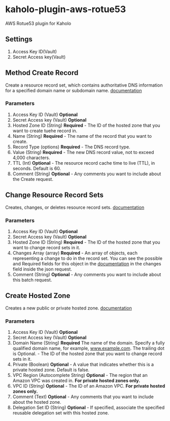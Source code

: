 # kaholo-plugin-aws-rotue53
AWS Rotue53 plugin for Kaholo

## Settings
1. Access Key ID(Vault)
2. Secret Access key(Vault)

## Method Create Record
Create a resource record set, which contains authoritative DNS information for a specified domain name or subdomain name. [documentation](https://docs.aws.amazon.com/AWSJavaScriptSDK/latest/AWS/Route53.html#changeResourceRecordSets-property)

### Parameters
1. Access Key ID (Vault) **Optional**
2. Secret Access key (Vault) **Optional**
3. Hosted Zone ID (String) **Required** - The ID of the hosted zone that you want to create tuehe record in.
4. Name (String) **Required** - The name of the record that you want to create.
5. Record Type (options) **Required** - The DNS record type.
6. Value (String) **Required** - The new DNS record value, not to exceed 4,000 characters.
7. TTL (Int) **Optional** - The resource record cache time to live (TTL), in seconds. Default is 60.
8. Comment (String) **Optional** - Any comments you want to include about the Create request.

## Change Resource Record Sets
Creates, changes, or deletes resource record sets. [documentation](https://docs.aws.amazon.com/AWSJavaScriptSDK/latest/AWS/Route53.html#changeResourceRecordSets-property)

### Parameters
1. Access Key ID (Vault) **Optional**
2. Secret Access key (Vault) **Optional**
3. Hosted Zone ID (String) **Required** - The ID of the hosted zone that you want to change record sets in it.
4. Changes Array (array) **Required** - An array of objects, each representing a change to do in the record set. You can see the possible and Required fields for this object in the [documentation](https://docs.aws.amazon.com/AWSJavaScriptSDK/latest/AWS/Route53.html#changeResourceRecordSets-property) in the changes field inside the json request.
5. Comment (String) **Optional** - Any comments you want to include about this batch request.

## Create Hosted Zone
Creates a new public or private hosted zone. [documentation](https://docs.aws.amazon.com/AWSJavaScriptSDK/latest/AWS/Route53.html#createHostedZone-property)

### Parameters
1. Access Key ID (Vault) **Optional**
2. Secret Access key (Vault) **Optional**
3. Domain Name (String) **Required** The name of the domain. Specify a fully qualified domain name, for example, www.example.com. The trailing dot is Optional. - The ID of the hosted zone that you want to change record sets in it.
4. Private (Boolean) **Optional** - A value that indicates whether this is a private hosted zone. Default is false.
5. VPC Region (Autocomplete String) **Optional** - The region that an Amazon VPC was created in. **For private hosted zones only.**
6. VPC ID (String) **Optional** - The ID of an Amazon VPC. **For private hosted zones only.**
7. Comment (Text) **Optional** - Any comments that you want to include about the hosted zone.
8. Delegation Set ID (String) **Optional** - If specified, associate the specified reusable delegation set with this hosted zone.
